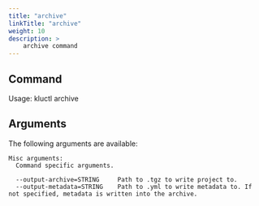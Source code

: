 ```yaml
---
title: "archive"
linkTitle: "archive"
weight: 10
description: >
    archive command
---
```


## Command
<!-- BEGIN SECTION "archive" "Usage" false -->
Usage: kluctl archive

<!-- END SECTION -->

## Arguments
The following arguments are available:
<!-- BEGIN SECTION "archive" "Misc arguments" true -->
```
Misc arguments:
  Command specific arguments.

  --output-archive=STRING     Path to .tgz to write project to.
  --output-metadata=STRING    Path to .yml to write metadata to. If not specified, metadata is written into the archive.

```
<!-- END SECTION -->